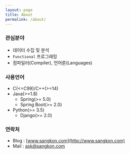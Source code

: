 ```yaml
---
layout: page
title: About
permalink: /about/
---
```


### 관심분야
* 데이터 수집 및 분석
* `Functional` 프로그래밍
* 컴파일러(Compiler), 언어론(Languages)

### 사용언어
* C(<=C99)/C++(>=14)
* Java(>=1.8)
    * Spring(>= 5.0)
    * Spring Boot(>= 2.0)
* Python(>= 3.5)
    * Django(>= 2.0)

### 연락처
* Blog : [www.sangkon.com](http://www.sangkon.com)
* Mail : [ask@sangkon.com](mailto:ask@sangkon.com)
